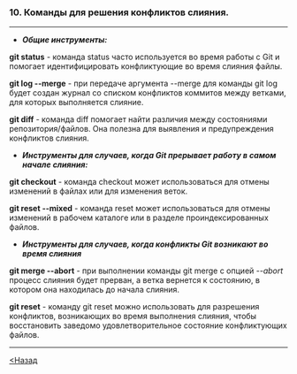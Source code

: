 ### 10. Команды для решения конфликтов слияния. 

---

+ ___Общие инструменты:___

__git status__ - команда status часто используется во время работы с Git и помогает идентифицировать конфликтующие во время слияния файлы.

__git log --merge__ - при передаче аргумента --merge для команды git log будет создан журнал со списком конфликтов коммитов между ветками, для которых выполняется слияние.

__git diff__ - команда diff помогает найти различия между состояниями репозитория/файлов. Она полезна для выявления и предупреждения конфликтов слияния.

+ ___Инструменты для случаев, когда Git прерывает работу в самом начале слияния:___

__git checkout__ - 
команда checkout может использоваться для отмены изменений в файлах или для изменения веток.

__git reset --mixed__ - 
команда reset может использоваться для отмены изменений в рабочем каталоге или в разделе проиндексированных файлов.

+ ___Инструменты для случаев, когда конфликты Git возникают во время слияния___

__git merge --abort__ - при выполнении команды git merge с опцией _--abort_ процесс слияния будет прерван, а ветка вернется к состоянию, в котором она находилась до начала слияния.

__git reset__ - команду git reset можно использовать для разрешения конфликтов, возникающих во время выполнения слияния, чтобы восстановить заведомо удовлетворительное состояние конфликтующих файлов.


---

[<Назад](./9.md) 